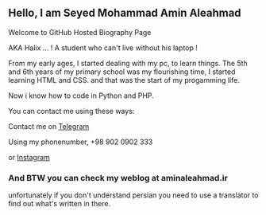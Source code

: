 ## Hello, I am Seyed Mohammad Amin Aleahmad

Welcome to GitHub Hosted Biography Page

AKA Halix ... ! A student who can't live without his laptop !

From my early ages, I started dealing with my pc, to learn things.
The 5th and 6th years of my primary school was my flourishing time, I started learning HTML and CSS.
and that was the start of my progamming life.

Now i know how to code in Python and PHP.

You can contact me using these ways:

Contact me on [Telegram](https://t.me/NoobSaG)

Using my phonenumber, +98 902 0902 333

or [Instagram](https://instagram.com/mrhalix)

### And BTW you can check my weblog at aminaleahmad.ir
unfortunately if you don't understand persian you need to use a translator to find out what's written in there.
